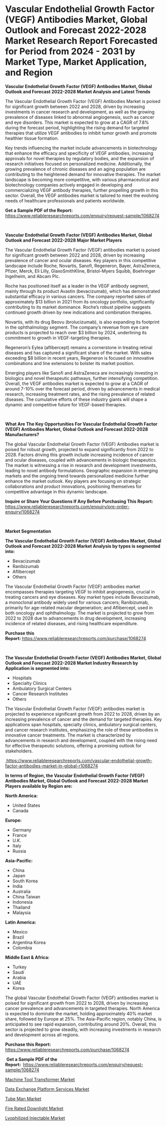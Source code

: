 <p><h1>Vascular Endothelial Growth Factor (VEGF) Antibodies Market, Global Outlook and Forecast 2022-2028 Market Research Report Forecasted for Period from 2024 -  2031 by Market Type, Market Application, and Region</h1></p><p><strong>Vascular Endothelial Growth Factor (VEGF) Antibodies Market, Global Outlook and Forecast 2022-2028 Market Analysis and Latest Trends</strong></p>
<p><p>The Vascular Endothelial Growth Factor (VEGF) Antibodies Market is poised for significant growth between 2022 and 2028, driven by increasing investments in cancer research and development, as well as the growing prevalence of diseases linked to abnormal angiogenesis, such as cancer and eye disorders. This market is expected to grow at a CAGR of 7.8% during the forecast period, highlighting the rising demand for targeted therapies that utilize VEGF antibodies to inhibit tumor growth and promote healthier tissue formation.</p><p>Key trends influencing the market include advancements in biotechnology that enhance the efficacy and specificity of VEGF antibodies, increasing approvals for novel therapies by regulatory bodies, and the expansion of research initiatives focused on personalized medicine. Additionally, the growing prevalence of chronic diseases and an aging population are contributing to the heightened demand for innovative therapies. The market landscape is becoming more competitive, with various pharmaceutical and biotechnology companies actively engaged in developing and commercializing VEGF antibody therapies, further propelling growth in this sector. Overall, the VEGF antibodies market is tailored to meet the evolving needs of healthcare professionals and patients worldwide.</p></p>
<p><strong>Get a Sample PDF of the Report:&nbsp;</strong> <a href="https://www.reliableresearchreports.com/enquiry/request-sample/1068274">https://www.reliableresearchreports.com/enquiry/request-sample/1068274</a></p>
<p>&nbsp;</p>
<p><strong>Vascular Endothelial Growth Factor (VEGF) Antibodies Market, Global Outlook and Forecast 2022-2028 Major Market Players</strong></p>
<p><p>The Vascular Endothelial Growth Factor (VEGF) antibodies market is poised for significant growth between 2022 and 2028, driven by increasing prevalence of cancer and ocular diseases. Key players in this competitive landscape include Roche, Novartis, Sanofi, Regeneron, Bayer, AstraZeneca, Pfizer, Merck, Eli Lilly, GlaxoSmithKline, Bristol-Myers Squibb, Boehringer Ingelheim, and Abcam Plc.</p><p>Roche has positioned itself as a leader in the VEGF antibody segment, mainly through its product Avastin (bevacizumab), which has demonstrated substantial efficacy in various cancers. The company reported sales of approximately $13 billion in 2021 from its oncology portfolio, significantly contributing to its market dominance. Roche’s robust pipeline suggests continued growth driven by new indications and combination therapies.</p><p>Novartis, with its drug Beovu (brolucizumab), is also expanding its footprint in the ophthalmology segment. The company’s revenue from eye care products is projected to reach over $3 billion by 2024, underlining its commitment to growth in VEGF-targeting therapies.</p><p>Regeneron’s Eylea (aflibercept) remains a cornerstone in treating retinal diseases and has captured a significant share of the market. With sales exceeding $8 billion in recent years, Regeneron is focused on innovative combinations and line extensions to bolster its market position.</p><p>Emerging players like Sanofi and AstraZeneca are increasingly investing in biologics and novel therapeutic pathways, further intensifying competition. Overall, the VEGF antibodies market is expected to grow at a CAGR of around 7-10% over the forecast period, driven by advancements in medical research, increasing treatment rates, and the rising prevalence of related diseases. The cumulative efforts of these industry giants will shape a dynamic and competitive future for VEGF-based therapies.</p></p>
<p>&nbsp;</p>
<p><strong>What Are The Key Opportunities For Vascular Endothelial Growth Factor (VEGF) Antibodies Market, Global Outlook and Forecast 2022-2028 Manufacturers?</strong></p>
<p><p>The global Vascular Endothelial Growth Factor (VEGF) Antibodies market is poised for robust growth, projected to expand significantly from 2022 to 2028. Factors driving this growth include increasing incidence of cancer and ocular diseases, coupled with advancements in biologic therapeutics. The market is witnessing a rise in research and development investments, leading to novel antibody formulations. Geographic expansion in emerging markets and the ongoing trend towards personalized medicine further enhance the market outlook. Key players are focusing on strategic collaborations and product innovations, positioning themselves for competitive advantage in this dynamic landscape.</p></p>
<p><strong>Inquire or Share Your Questions If Any Before Purchasing This Report:</strong> <a href="https://www.reliableresearchreports.com/enquiry/pre-order-enquiry/1068274">https://www.reliableresearchreports.com/enquiry/pre-order-enquiry/1068274</a></p>
<p>&nbsp;</p>
<p><strong>Market Segmentation</strong></p>
<p><strong>The Vascular Endothelial Growth Factor (VEGF) Antibodies Market, Global Outlook and Forecast 2022-2028 Market Analysis by types is segmented into:</strong></p>
<p><ul><li>Bevacizumab</li><li>Ranibizumab</li><li>Aflibercept</li><li>Others</li></ul></p>
<p><p>The Vascular Endothelial Growth Factor (VEGF) antibodies market encompasses therapies targeting VEGF to inhibit angiogenesis, crucial in treating cancers and eye diseases. Key market types include Bevacizumab, a monoclonal antibody widely used for various cancers; Ranibizumab, primarily for age-related macular degeneration; and Aflibercept, used in both oncology and ophthalmology. The market is projected to grow from 2022 to 2028 due to advancements in drug development, increasing incidence of related diseases, and rising healthcare expenditure.</p></p>
<p><strong>Purchase this Report:&nbsp;</strong><a href="https://www.reliableresearchreports.com/purchase/1068274">https://www.reliableresearchreports.com/purchase/1068274</a></p>
<p>&nbsp;</p>
<p><strong>The Vascular Endothelial Growth Factor (VEGF) Antibodies Market, Global Outlook and Forecast 2022-2028 Market Industry Research by Application is segmented into:</strong></p>
<p><ul><li>Hospitals</li><li>Specialty Clinics</li><li>Ambulatory Surgical Centers</li><li>Cancer Research Institutes</li><li>Others</li></ul></p>
<p><p>The Vascular Endothelial Growth Factor (VEGF) antibodies market is projected to experience significant growth from 2022 to 2028, driven by an increasing prevalence of cancer and the demand for targeted therapies. Key applications span hospitals, specialty clinics, ambulatory surgical centers, and cancer research institutes, emphasizing the role of these antibodies in innovative cancer treatments. The market is characterized by advancements in research and development, coupled with the rising need for effective therapeutic solutions, offering a promising outlook for stakeholders.</p></p>
<p><a href="https://www.reliableresearchreports.com/vascular-endothelial-growth-factor-antibodies-market-in-global-r1068274">&nbsp;https://www.reliableresearchreports.com/vascular-endothelial-growth-factor-antibodies-market-in-global-r1068274</a></p>
<p><strong>In terms of Region, the Vascular Endothelial Growth Factor (VEGF) Antibodies Market, Global Outlook and Forecast 2022-2028 Market Players available by Region are:</strong></p>
<p>
    <p> <strong> North America: </strong>
        <ul>
            <li>United States</li>
            <li>Canada</li>
        </ul>
        </p> 
    <p> <strong> Europe: </strong>
        <ul>
            <li>Germany</li>
            <li>France</li>
            <li>U.K.</li>
            <li>Italy</li>
            <li>Russia</li>
        </ul>
        </p> 
    <p> <strong> Asia-Pacific: </strong>
        <ul>
            <li>China</li>
            <li>Japan</li>
            <li>South Korea</li>
            <li>India</li>
            <li>Australia</li>
            <li>China Taiwan</li>
            <li>Indonesia</li>
            <li>Thailand</li>
            <li>Malaysia</li>
        </ul>
        </p> 
    <p> <strong> Latin America: </strong>
        <ul>
            <li>Mexico</li>
            <li>Brazil</li>
            <li>Argentina Korea</li>
            <li>Colombia</li>
        </ul>
        </p> 
    <p> <strong> Middle East & Africa: </strong>
        <ul>
            <li>Turkey</li>
            <li>Saudi</li>
            <li>Arabia</li>
            <li>UAE</li>
            <li>Korea</li>
        </ul>
    </p>
    </p>
<p><p>The global Vascular Endothelial Growth Factor (VEGF) antibodies market is poised for significant growth from 2022 to 2028, driven by increasing cancer prevalence and advancements in targeted therapies. North America is expected to dominate the market, holding approximately 40% market share, followed by Europe at 25%. The Asia-Pacific region, notably China, is anticipated to see rapid expansion, contributing around 20%. Overall, this sector is projected to grow steadily, with increasing investments in research and development across all regions.</p></p>
<p><strong>Purchase this Report: </strong><a href="https://www.reliableresearchreports.com/purchase/1068274">https://www.reliableresearchreports.com/purchase/1068274</a></p>
<p>&nbsp;<strong>Get a Sample PDF of the Report:&nbsp;&nbsp;</strong><a href="https://www.reliableresearchreports.com/enquiry/request-sample/1068274">https://www.reliableresearchreports.com/enquiry/request-sample/1068274</a></p>
<p><strong></strong></p>
<p><p><a href="https://medium.com/@demitrywow/in-the-machine-tool-transformer-market-the-main-focus-is-on-keeping-costs-low-and-getting-the-5c194fcc84bc">Machine Tool Transformer Market</a></p><p><a href="https://www.linkedin.com/pulse/data-exchange-platform-services-market-size-growing-cagr-ah7df?trackingId=hls6FpoeRFCPi%2BpIuyKHNw%3D%3D">Data Exchange Platform Services Market</a></p><p><a href="https://issuu.com/reportprime-2/docs/tube-man-market-size-2030.pptx_fbc02f59c12c5e">Tube Man Market</a></p><p><a href="https://medium.com/@perkinscortes1521/this-fire-rated-downlight-market-research-report-evaluates-the-key-market-trends-drivers-and-7460dc647bd9">Fire Rated Downlight Market</a></p><p><a href="https://www.linkedin.com/pulse/global-lyophilized-injectable-market-opportunities-forecast-pcdrf?trackingId=zDoI0gbCRvu%2BO6oEPeft4Q%3D%3D">Lyophilized Injectable Market</a></p></p>